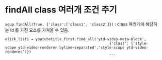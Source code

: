 # findAll class 여러개 조건 주기
`soup.findAll(True, {'class':['class1', 'class2']})` : class 여러개에 해당하는 id 를 가진 요소를 가져올 수 있음. 
```
click_list1 = youtubetitle_first.find_all('ytd-video-meta-block',
                                                {'class': ['style-scope ytd-video-renderer byline-separated','style-scope ytd-video-renderer']})
                                                ```
